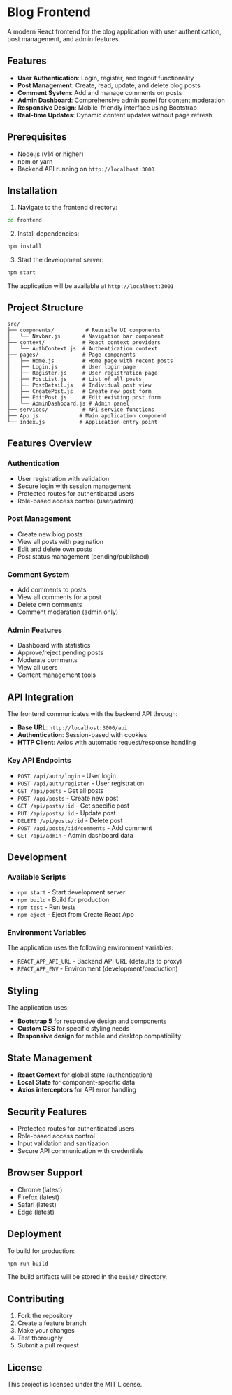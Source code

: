 # Blog Frontend

A modern React frontend for the blog application with user authentication, post management, and admin features.

## Features

- **User Authentication**: Login, register, and logout functionality
- **Post Management**: Create, read, update, and delete blog posts
- **Comment System**: Add and manage comments on posts
- **Admin Dashboard**: Comprehensive admin panel for content moderation
- **Responsive Design**: Mobile-friendly interface using Bootstrap
- **Real-time Updates**: Dynamic content updates without page refresh

## Prerequisites

- Node.js (v14 or higher)
- npm or yarn
- Backend API running on `http://localhost:3000`

## Installation

1. Navigate to the frontend directory:
```bash
cd frontend
```

2. Install dependencies:
```bash
npm install
```

3. Start the development server:
```bash
npm start
```

The application will be available at `http://localhost:3001`

## Project Structure

```
src/
├── components/          # Reusable UI components
│   └── Navbar.js       # Navigation bar component
├── context/            # React context providers
│   └── AuthContext.js  # Authentication context
├── pages/              # Page components
│   ├── Home.js         # Home page with recent posts
│   ├── Login.js        # User login page
│   ├── Register.js     # User registration page
│   ├── PostList.js     # List of all posts
│   ├── PostDetail.js   # Individual post view
│   ├── CreatePost.js   # Create new post form
│   ├── EditPost.js     # Edit existing post form
│   └── AdminDashboard.js # Admin panel
├── services/           # API service functions
├── App.js             # Main application component
└── index.js           # Application entry point
```

## Features Overview

### Authentication
- User registration with validation
- Secure login with session management
- Protected routes for authenticated users
- Role-based access control (user/admin)

### Post Management
- Create new blog posts
- View all posts with pagination
- Edit and delete own posts
- Post status management (pending/published)

### Comment System
- Add comments to posts
- View all comments for a post
- Delete own comments
- Comment moderation (admin only)

### Admin Features
- Dashboard with statistics
- Approve/reject pending posts
- Moderate comments
- View all users
- Content management tools

## API Integration

The frontend communicates with the backend API through:

- **Base URL**: `http://localhost:3000/api`
- **Authentication**: Session-based with cookies
- **HTTP Client**: Axios with automatic request/response handling

### Key API Endpoints

- `POST /api/auth/login` - User login
- `POST /api/auth/register` - User registration
- `GET /api/posts` - Get all posts
- `POST /api/posts` - Create new post
- `GET /api/posts/:id` - Get specific post
- `PUT /api/posts/:id` - Update post
- `DELETE /api/posts/:id` - Delete post
- `POST /api/posts/:id/comments` - Add comment
- `GET /api/admin` - Admin dashboard data

## Development

### Available Scripts

- `npm start` - Start development server
- `npm build` - Build for production
- `npm test` - Run tests
- `npm eject` - Eject from Create React App

### Environment Variables

The application uses the following environment variables:

- `REACT_APP_API_URL` - Backend API URL (defaults to proxy)
- `REACT_APP_ENV` - Environment (development/production)

## Styling

The application uses:
- **Bootstrap 5** for responsive design and components
- **Custom CSS** for specific styling needs
- **Responsive design** for mobile and desktop compatibility

## State Management

- **React Context** for global state (authentication)
- **Local State** for component-specific data
- **Axios interceptors** for API error handling

## Security Features

- Protected routes for authenticated users
- Role-based access control
- Input validation and sanitization
- Secure API communication with credentials

## Browser Support

- Chrome (latest)
- Firefox (latest)
- Safari (latest)
- Edge (latest)

## Deployment

To build for production:

```bash
npm run build
```

The build artifacts will be stored in the `build/` directory.

## Contributing

1. Fork the repository
2. Create a feature branch
3. Make your changes
4. Test thoroughly
5. Submit a pull request

## License

This project is licensed under the MIT License.
